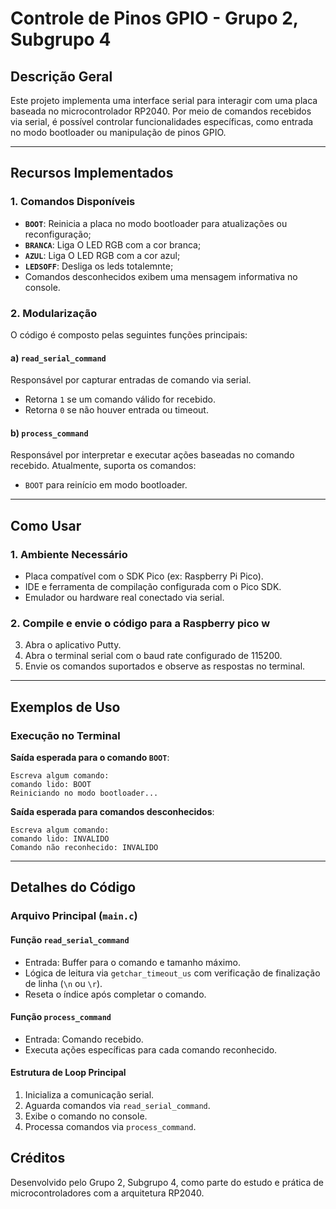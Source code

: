 # **Controle de Pinos GPIO - Grupo 2, Subgrupo 4**

## **Descrição Geral**
Este projeto implementa uma interface serial para interagir com uma placa baseada no microcontrolador RP2040. Por meio de comandos recebidos via serial, é possível controlar funcionalidades específicas, como entrada no modo bootloader ou manipulação de pinos GPIO.

---

## **Recursos Implementados**

### **1. Comandos Disponíveis**
- **`BOOT`**: Reinicia a placa no modo bootloader para atualizações ou reconfiguração;
- **`BRANCA`**: Liga O LED RGB com a cor branca;
- **`AZUL`**: Liga O LED RGB com a cor azul;
- **`LEDSOFF`**: Desliga os leds totalemnte; 
- Comandos desconhecidos exibem uma mensagem informativa no console.

### **2. Modularização**
O código é composto pelas seguintes funções principais:

#### a) `read_serial_command`
Responsável por capturar entradas de comando via serial.
- Retorna `1` se um comando válido for recebido.
- Retorna `0` se não houver entrada ou timeout.

#### b) `process_command`
Responsável por interpretar e executar ações baseadas no comando recebido. Atualmente, suporta os comandos:
- `BOOT` para reinício em modo bootloader.

---

## **Como Usar**

### **1. Ambiente Necessário**
- Placa compatível com o SDK Pico (ex: Raspberry Pi Pico).
- IDE e ferramenta de compilação configurada com o Pico SDK.
- Emulador ou hardware real conectado via serial.

### **2. Compile e envie o código para a Raspberry pico w**
3. Abra o aplicativo Putty.
4. Abra o terminal serial com o baud rate configurado de 115200.
5. Envie os comandos suportados e observe as respostas no terminal.

---

## **Exemplos de Uso**

### **Execução no Terminal**
**Saída esperada para o comando `BOOT`**:
```plaintext
Escreva algum comando:
comando lido: BOOT
Reiniciando no modo bootloader...
```

**Saída esperada para comandos desconhecidos**:
```plaintext
Escreva algum comando:
comando lido: INVALIDO
Comando não reconhecido: INVALIDO
```

---

## **Detalhes do Código**

### **Arquivo Principal (`main.c`)**
#### Função `read_serial_command`
- Entrada: Buffer para o comando e tamanho máximo.
- Lógica de leitura via `getchar_timeout_us` com verificação de finalização de linha (`\n` ou `\r`).
- Reseta o índice após completar o comando.

#### Função `process_command`
- Entrada: Comando recebido.
- Executa ações específicas para cada comando reconhecido.

#### Estrutura de Loop Principal
1. Inicializa a comunicação serial.
2. Aguarda comandos via `read_serial_command`.
3. Exibe o comando no console.
4. Processa comandos via `process_command`.

## **Créditos**
Desenvolvido pelo Grupo 2, Subgrupo 4, como parte do estudo e prática de microcontroladores com a arquitetura RP2040.

